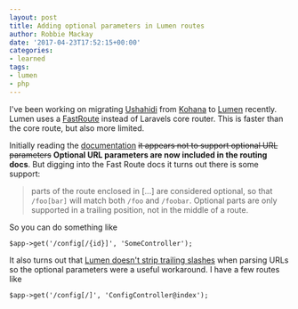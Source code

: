 ```yaml
---
layout: post
title: Adding optional parameters in Lumen routes
author: Robbie Mackay
date: '2017-04-23T17:52:15+00:00'
categories:
- learned
tags:
- lumen
- php
---
```

I've been working on migrating [Ushahidi](https://www.ushahidi.com) from [Kohana](https://kohanaframework.org/) to [Lumen](https://lumen.laravel.com) recently. Lumen uses a [FastRoute](https://github.com/nikic/FastRoute) instead of Laravels core router. This is faster than the core route, but also more limited.


Initially reading the [documentation](https://lumen.laravel.com/docs/5.4/routing) ~~it appears not to support optional URL parameters~~ **Optional URL parameters are now included in the routing docs**. But digging into the Fast Route docs it turns out there is some support:


<blockquote>
parts of the route enclosed in [...] are considered optional, so that <code>/foo[bar]</code> will match both <code>/foo</code> and <code>/foobar</code>. Optional parts are only supported in a trailing position, not in the middle of a route.
</blockquote>

So you can do something like

```
$app->get('/config[/{id}]', 'SomeController');
```

It also turns out that [Lumen doesn't strip trailing slashes](https://github.com/laravel/lumen-framework/issues/608) when parsing URLs so the optional parameters were a useful workaround. I have a few routes like

```
$app->get('/config[/]', 'ConfigController@index');
```